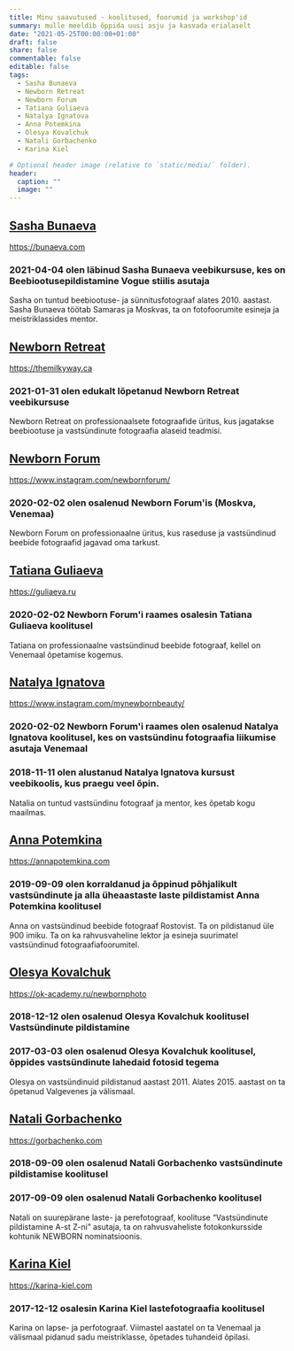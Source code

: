 ```yaml
---
title: Minu saavutused - koolitused, foorumid ja workshop'id
summary: mulle meeldib õppida uusi asju ja kasvada erialaselt 
date: "2021-05-25T00:00:00+01:00"
draft: false
share: false
commentable: false
editable: false
tags:
  - Sasha Bunaeva
  - Newborn Retreat
  - Newborn Forum
  - Tatiana Guliaeva
  - Natalya Ignatova
  - Anna Potemkina
  - Olesya Kovalchuk
  - Natali Gorbachenko
  - Karina Kiel

# Optional header image (relative to `static/media/` folder).
header:
  caption: ""
  image: ""
---
```

## [Sasha Bunaeva](#Sasha%20Bunaeva)
https://bunaeva.com
### 2021-04-04 olen läbinud Sasha Bunaeva veebikursuse, kes on **Beebiootusepildistamine Vogue stiilis** asutaja
Sasha on tuntud beebiootuse- ja sünnitusfotograaf alates 2010. aastast. Sasha Bunaeva töötab Samaras ja Moskvas, ta on fotofoorumite esineja ja meistriklassides mentor.

## [Newborn Retreat](#Newborn%20Retreat)
https://themilkyway.ca
### 2021-01-31 olen edukalt lõpetanud Newborn Retreat veebikursuse
Newborn Retreat on professionaalsete fotograafide üritus, kus jagatakse beebiootuse ja vastsündinute fotograafia alaseid teadmisi.

## [Newborn Forum](#Newborn%20Forum)
https://www.instagram.com/newbornforum/
### 2020-02-02 olen osalenud Newborn Forum'is (Moskva, Venemaa)
Newborn Forum on professionaalne üritus, kus raseduse ja vastsündinud beebide fotograafid jagavad oma tarkust.

## [Tatiana Guliaeva](#Tatiana%20Guliaeva)
https://guliaeva.ru
### 2020-02-02 Newborn Forum'i raames osalesin Tatiana Guliaeva koolitusel
Tatiana on professionaalne vastsündinud beebide fotograaf, kellel on Venemaal õpetamise kogemus.

## [Natalya Ignatova](#Natalya%20Ignatova)
https://www.instagram.com/mynewbornbeauty/
### 2020-02-02 Newborn Forum'i raames olen osalenud Natalya Ignatova koolitusel, kes on vastsündinu fotograafia liikumise asutaja Venemaal
### 2018-11-11 olen alustanud Natalya Ignatova kursust veebikoolis, kus praegu veel õpin.
Natalia on tuntud vastsündinu fotograaf ja mentor, kes õpetab kogu maailmas.

## [Anna Potemkina](#Anna%20Potemkina)
https://annapotemkina.com
### 2019-09-09 olen korraldanud ja õppinud põhjalikult vastsündinute ja alla üheaastaste laste pildistamist Anna Potemkina koolitusel
Anna on vastsündinud beebide fotograaf Rostovist. Ta on pildistanud üle 900 imiku. Ta on ka rahvusvaheline lektor ja esineja suurimatel vastsündinud fotograafiafoorumitel.

## [Olesya Kovalchuk](#Olesya%20Kovalchuk)
https://ok-academy.ru/newbornphoto
### 2018-12-12 olen osalenud Olesya Kovalchuk koolitusel **Vastsündinute pildistamine** 
### 2017-03-03 olen osalenud Olesya Kovalchuk koolitusel, õppides vastsündinute lahedaid fotosid tegema
Olesya on vastsündinuid pildistanud aastast 2011. Alates 2015. aastast on ta õpetanud Valgevenes ja välismaal.

## [Natali Gorbachenko](#Natali%20Gorbachenko)
https://gorbachenko.com
### 2018-09-09 olen osalenud Natali Gorbachenko vastsündinute pildistamise koolitusel
### 2017-09-09 olen osalenud Natali Gorbachenko koolitusel
Natali on suurepärane laste- ja perefotograaf, koolituse “Vastsündinute pildistamine A-st Z-ni” asutaja, ta on rahvusvaheliste fotokonkursside kohtunik NEWBORN nominatsioonis.

## [Karina Kiel](#Karina%20Kiel)
https://karina-kiel.com
### 2017-12-12 osalesin Karina Kiel lastefotograafia koolitusel
Karina on lapse- ja perfotograaf. Viimastel aastatel on ta Venemaal ja välismaal pidanud sadu meistriklasse, õpetades tuhandeid õpilasi. 